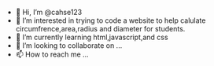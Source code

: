 - 👋 Hi, I’m @cahse123
- 👀 I’m interested in trying to code a website to help calulate circumfrence,area,radius and diameter for students.
- 🌱 I’m currently learning html,javascript,and css
- 💞️ I’m looking to collaborate on ...
- 📫 How to reach me ...

<!---
cahse123/cahse123 is a ✨ special ✨ repository because its `README.md` (this file) appears on your GitHub profile.
You can click the Preview link to take a look at your changes.
--->
